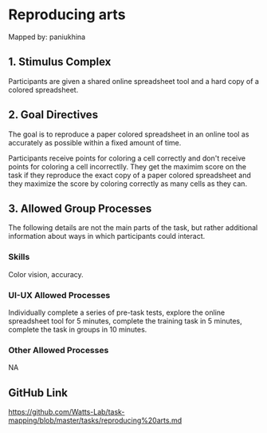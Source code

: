 # Reproducing arts

Mapped by: paniukhina 

## 1. Stimulus Complex 
Participants are given a shared online spreadsheet tool and a hard copy of a colored spreadsheet.

## 2. Goal Directives 
The goal is to reproduce a paper colored spreadsheet in an online tool as accurately as possible within a fixed amount of time.

Participants receive points for coloring a cell correctly and don't receive points for coloring a cell incorrectlly. They get the maximim score on the task if they reproduce the exact copy of a paper colored spreadsheet and they maximize the score by coloring correctly as many cells as they can.

## 3. Allowed Group Processes 
The following details are not the main parts of the task, but rather additional information about ways in which participants could interact.

### Skills 
Color vision, accuracy.

### UI-UX Allowed Processes
Individually complete a series of pre-task tests, explore the online spreadsheet tool for 5 minutes, complete the training task in 5 minutes, complete the task in groups in 10 minutes.

### Other Allowed Processes
NA

## GitHub Link 
https://github.com/Watts-Lab/task-mapping/blob/master/tasks/reproducing%20arts.md
